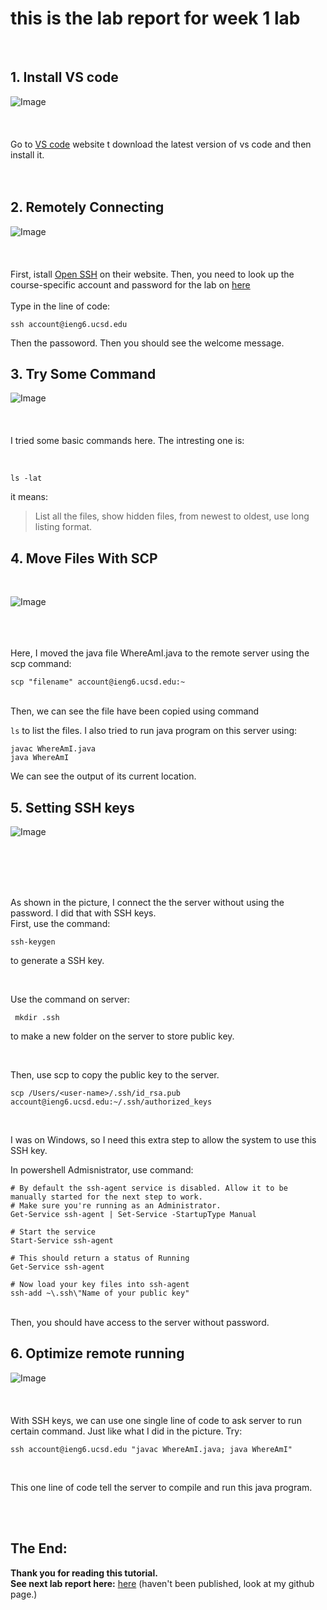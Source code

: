 # this is the lab report for week 1 lab<br />
<br />

## 1. Install VS code
![Image](week1/week1-1.png)<br /><br/><br/><br/>
Go to [VS code](https://code.visualstudio.com/) website t download the latest version of vs code and then install it.<br />
<br/>
<br/>

## 2. Remotely Connecting
![Image](week1/week1-2.png)<br /><br/><br/><br/>
First, istall [Open SSH](https://docs.microsoft.com/en-us/windows-server/administration/openssh/openssh_install_firstuse) on their website. Then, you need to look up the course-specific account and password for the lab on [here](https://sdacs.ucsd.edu/~icc/index.php)
<br/>
<br/>
Type in the line of code:
```
ssh account@ieng6.ucsd.edu
```
Then the passoword. Then you should see the welcome message.
<br/>

## 3. Try Some Command

![Image](week1/2.png)
<br/><br/><br/><br/>
I tried some basic commands here. The intresting one is:

<br/>

```
ls -lat
```

it means:
>List all the files, show hidden files, from newest to oldest, use long listing format.

## 4. Move Files With SCP

<br/>

![Image](week1/week1-4.png)
<br/><br/><br/><br/>

Here, I moved the java file WhereAmI.java to the remote server using the scp command:

```
scp "filename" account@ieng6.ucsd.edu:~
```
<br/>
Then, we can see the file have been copied using command 

`ls`
 to list the files. I also tried to run java program on this server using:

 ```
javac WhereAmI.java
java WhereAmI
 ```
 We can see the output of its current location.

 ## 5. Setting SSH keys
 ![Image](week1/week1-5.png)

 <br/><br/><br/><br/>

 As shown in the picture, I connect the the server without using the password. I did that with SSH keys.
 <br/>
 First, use the command:

 ```
 ssh-keygen
 ```
to generate a SSH key.

<br/>

Use the command on server:

```
 mkdir .ssh
 ```
to make a new folder on the server to store public key.

<br/>

Then, use scp to copy the public key to the server.
```
scp /Users/<user-name>/.ssh/id_rsa.pub account@ieng6.ucsd.edu:~/.ssh/authorized_keys
```
<br/>

I was on Windows, so I need this extra step to  allow the system to use this SSH key.

In powershell Admisnistrator, use command:

```
# By default the ssh-agent service is disabled. Allow it to be manually started for the next step to work.
# Make sure you're running as an Administrator.
Get-Service ssh-agent | Set-Service -StartupType Manual

# Start the service
Start-Service ssh-agent

# This should return a status of Running
Get-Service ssh-agent

# Now load your key files into ssh-agent
ssh-add ~\.ssh\"Name of your public key"
```

<br/>
Then, you should have access to the server without password.

## 6. Optimize remote running
![Image](week1/week1-6.png)
<br/><br/><br/><br/>
With SSH keys, we can use one single line of code to ask server to run certain command.
Just like what I did in the picture. Try:
```
ssh account@ieng6.ucsd.edu "javac WhereAmI.java; java WhereAmI"
```

<br/>

This one line of code tell the server to compile and run this java program.

<br/><br/>

The End:
---

**Thank you for reading this tutorial.** <br/>
**See next lab report here:**
[here](https://github.com/anananan116) (haven't been published, look at my github page.)
